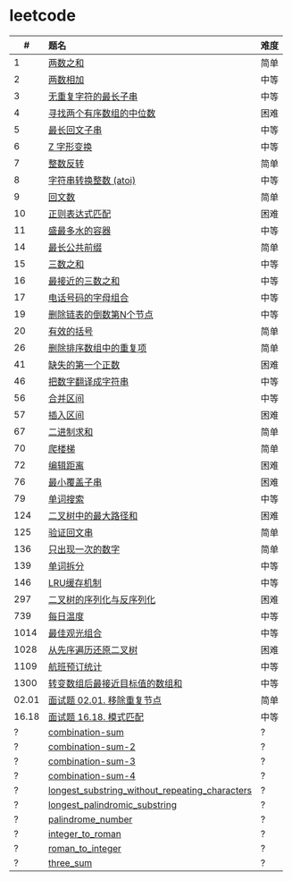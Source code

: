 # leetcode

| #     | 题名                                                                                                     | 难度 |
| ----- | :------------------------------------------------------------------------------------------------------- | ---- |
| 1     | [两数之和](docs/two_sum.md)                                                                              | 简单 |
| 2     | [两数相加](docs/add_two_numbers.md)                                                                      | 中等 |
| 3     | [无重复字符的最长子串](docs/length_of_longest_substring.md)                                              | 中等 |
| 4     | [寻找两个有序数组的中位数](docs/find_median_sorted_arrays.md)                                            | 困难 |
| 5     | [最长回文子串](docs/longest_palindrome.md)                                                               | 中等 |
| 6     | [Z 字形变换](docs/zigzag-conversion.md)                                                                  | 中等 |
| 7     | [整数反转](docs/reverse-integer.md)                                                                      | 简单 |
| 8     | [字符串转换整数 (atoi)](docs/string_to_integer_atoi.md)                                                  | 中等 |
| 9     | [回文数](docs/no_0009_palindrome_number.md)                                                              | 简单 |
| 10    | [正则表达式匹配](docs/no_0010_regular_expression_matching.md)                                            | 困难 |
| 11    | [盛最多水的容器](docs/no_0011_container_with_most_water.md)                                              | 中等 |
| 14    | [最长公共前缀](docs/no_0014_longest_common_prefix.md)                                                    | 简单 |
| 15    | [三数之和](docs/no_0015_three_sum.md)                                                                    | 中等 |
| 16    | [最接近的三数之和](docs/no_0016_three_sum_closest.md)                                                    | 中等 |
| 17    | [电话号码的字母组合](docs/no_0017_letter_combinations_of_a_phone_number.md)                              | 中等 |
| 19    | [删除链表的倒数第N个节点](docs/no_0019_remove_nth_node_from_end_of_list.md)                              | 中等 |
| 20    | [有效的括号](docs/no_0020_valid_parentheses.md)                                                          | 简单 |
| 26    | [删除排序数组中的重复项](docs/no_0026_remove_duplicates_from_sorted_array.md)                            | 简单 |
| 41    | [缺失的第一个正数](docs/no_0041_first_missing_positive.md)                                               | 困难 |
| 46    | [把数字翻译成字符串](docs/no_0046_ba-shu-zi-fan-yi-cheng-zi-fu-chuan-lcof.md)                            | 中等 |
| 56    | [合并区间](docs/merge-intervals.md)                                                                      | 中等 |
| 57    | [插入区间](docs/insert-interval.md)                                                                      | 困难 |
| 67    | [二进制求和](docs/no_0067_add_binary.md)                                                                 | 简单 |
| 70    | [爬楼梯](docs/no_0070_climbing-stairs.md)                                                                | 简单 |
| 72    | [编辑距离](docs/no_0072_edit_distance.md)                                                                | 困难 |
| 76    | [最小覆盖子串](docs/no_0076_minimum_window_substring.md)                                                 | 困难 |
| 79    | [单词搜索](docs/no_0079_word_search.md)                                                                  | 中等 |
| 124   | [二叉树中的最大路径和](docs/no_0124_binary_tree_maximum_path_sum.md)                                     | 困难 |
| 125   | [验证回文串](docs/no_0125_valid_palindrome.md)                                                           | 简单 |
| 136   | [只出现一次的数字](docs/no_0136_single_number.md)                                                        | 简单 |
| 139   | [单词拆分](docs/no_0139_word_break.md)                                                                   | 中等 |
| 146   | [LRU缓存机制](docs/no_0146_lru_cache.md)                                                                 | 中等 |
| 297   | [二叉树的序列化与反序列化](docs/no_0297_serialize_and_deserialize_binary_tree.md)                        | 困难 |
| 739   | [每日温度](docs/no_0739_daily_temperatures.md)                                                           | 中等 |
| 1014  | [最佳观光组合](docs/no_1014_best_sightseeing_pair.md)                                                    | 中等 |
| 1028  | [从先序遍历还原二叉树](docs/no_1028_recover_a_tree_from_preorder_traversal.md)                           | 困难 |
| 1109  | [航班预订统计](docs/no_1109_corporate_flight_bookings.md)                                                | 中等 |
| 1300  | [转变数组后最接近目标值的数组和](docs/no_1300_sum_of_mutated_array_closest_to_target.md)                 | 中等 |
| 02.01 | [面试题 02.01. 移除重复节点](docs/interview_02_01_remove_duplicate_node_lcci.md)                         | 简单 |
| 16.18 | [面试题 16.18. 模式匹配](docs/interview_16_18_pattern_matching_lcci.md)                                  | 中等 |
| ?     | [combination-sum](docs/combination_sum.md)                                                               | ?    |
| ?     | [combination-sum-2](docs/combination_sum_2.md)                                                           | ?    |
| ?     | [combination-sum-3](docs/combination_sum_3.md)                                                           | ?    |
| ?     | [combination-sum-4](docs/combination_sum_4.md)                                                           | ?    |
| ?     | [longest_substring_without_repeating_characters](docs/longest_substring_without_repeating_characters.md) | ?    |
| ?     | [longest_palindromic_substring](docs/longest_palindromic_substring.md)                                   | ?    |
| ?     | [palindrome_number](docs/palindrome_number.md)                                                           | ?    |
| ?     | [integer_to_roman](docs/integer_to_roman.md)                                                             | ?    |
| ?     | [roman_to_integer](docs/roman_to_integer.md)                                                             | ?    |
| ?     | [three_sum](docs/three_sum.md)                                                                           | ?    |